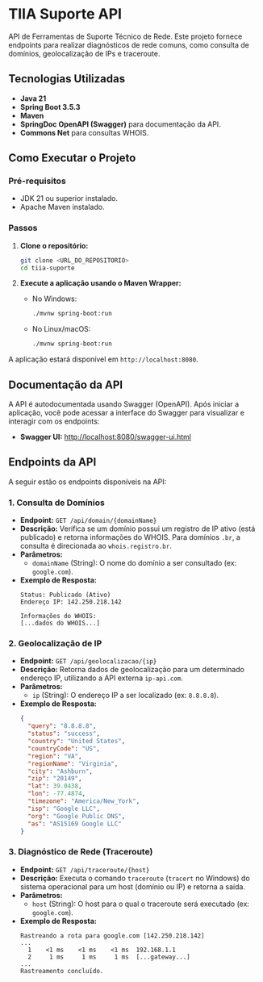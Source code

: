 # TIIA Suporte API

API de Ferramentas de Suporte Técnico de Rede. Este projeto fornece endpoints para realizar diagnósticos de rede comuns, como consulta de domínios, geolocalização de IPs e traceroute.

## Tecnologias Utilizadas

*   **Java 21**
*   **Spring Boot 3.5.3**
*   **Maven**
*   **SpringDoc OpenAPI (Swagger)** para documentação da API.
*   **Commons Net** para consultas WHOIS.

## Como Executar o Projeto

### Pré-requisitos

*   JDK 21 ou superior instalado.
*   Apache Maven instalado.

### Passos

1.  **Clone o repositório:**
    ```bash
    git clone <URL_DO_REPOSITORIO>
    cd tiia-suporte
    ```

2.  **Execute a aplicação usando o Maven Wrapper:**
    *   No Windows:
        ```bash
        ./mvnw spring-boot:run
        ```
    *   No Linux/macOS:
        ```bash
        ./mvnw spring-boot:run
        ```

A aplicação estará disponível em `http://localhost:8080`.

## Documentação da API

A API é autodocumentada usando Swagger (OpenAPI). Após iniciar a aplicação, você pode acessar a interface do Swagger para visualizar e interagir com os endpoints:

*   **Swagger UI:** [http://localhost:8080/swagger-ui.html](http://localhost:8080/swagger-ui.html)

## Endpoints da API

A seguir estão os endpoints disponíveis na API:

### 1. Consulta de Domínios

*   **Endpoint:** `GET /api/domain/{domainName}`
*   **Descrição:** Verifica se um domínio possui um registro de IP ativo (está publicado) e retorna informações do WHOIS. Para domínios `.br`, a consulta é direcionada ao `whois.registro.br`.
*   **Parâmetros:**
    *   `domainName` (String): O nome do domínio a ser consultado (ex: `google.com`).
*   **Exemplo de Resposta:**
    ```text
    Status: Publicado (Ativo)
    Endereço IP: 142.250.218.142

    Informações do WHOIS:
    [...dados do WHOIS...]
    ```

### 2. Geolocalização de IP

*   **Endpoint:** `GET /api/geolocalizacao/{ip}`
*   **Descrição:** Retorna dados de geolocalização para um determinado endereço IP, utilizando a API externa `ip-api.com`.
*   **Parâmetros:**
    *   `ip` (String): O endereço IP a ser localizado (ex: `8.8.8.8`).
*   **Exemplo de Resposta:**
    ```json
    {
      "query": "8.8.8.8",
      "status": "success",
      "country": "United States",
      "countryCode": "US",
      "region": "VA",
      "regionName": "Virginia",
      "city": "Ashburn",
      "zip": "20149",
      "lat": 39.0438,
      "lon": -77.4874,
      "timezone": "America/New_York",
      "isp": "Google LLC",
      "org": "Google Public DNS",
      "as": "AS15169 Google LLC"
    }
    ```

### 3. Diagnóstico de Rede (Traceroute)

*   **Endpoint:** `GET /api/traceroute/{host}`
*   **Descrição:** Executa o comando `traceroute` (`tracert` no Windows) do sistema operacional para um host (domínio ou IP) e retorna a saída.
*   **Parâmetros:**
    *   `host` (String): O host para o qual o traceroute será executado (ex: `google.com`).
*   **Exemplo de Resposta:**
    ```text
    Rastreando a rota para google.com [142.250.218.142]
    ...
      1    <1 ms    <1 ms    <1 ms  192.168.1.1
      2     1 ms     1 ms     1 ms  [...gateway...]
    ...
    Rastreamento concluído.
    ```


